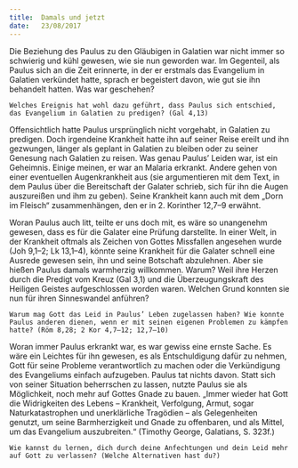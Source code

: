 ```yaml
---
title:  Damals und jetzt
date:   23/08/2017
---
```


Die Beziehung des Paulus zu den Gläubigen in Galatien war nicht immer so schwierig und kühl gewesen, wie sie nun geworden war. Im Gegenteil, als Paulus sich an die Zeit erinnerte, in der er erstmals das Evangelium in Galatien verkündet hatte, sprach er begeistert davon, wie gut sie ihn behandelt hatten. Was war geschehen?

`Welches Ereignis hat wohl dazu geführt, dass Paulus sich entschied, das Evangelium in Galatien zu predigen? (Gal 4,13)`

Offensichtlich hatte Paulus ursprünglich nicht vorgehabt, in Galatien zu predigen. Doch irgendeine Krankheit hatte ihn auf seiner Reise ereilt und ihn gezwungen, länger als geplant in Galatien zu bleiben oder zu seiner Genesung nach Galatien zu reisen. Was genau Paulus’ Leiden war, ist ein Geheimnis. Einige meinen, er war an Malaria erkrankt. Andere gehen von einer eventuellen Augenkrankheit aus (sie argumentieren mit dem Text, in dem Paulus über die Bereitschaft der Galater schrieb, sich für ihn die Augen auszureißen und ihm zu geben). Seine Krankheit kann auch mit dem „Dorn im Fleisch“ zusammenhängen, den er in 2. Korinther 12,7–9 erwähnt.

Woran Paulus auch litt, teilte er uns doch mit, es wäre so unangenehm gewesen, dass es für die Galater eine Prüfung darstellte. In einer Welt, in der Krankheit oftmals als Zeichen von Gottes Missfallen angesehen wurde (Joh 9,1–2; Lk 13,1–4), könnte seine Krankheit für die Galater schnell eine Ausrede gewesen sein, ihn und seine Botschaft abzulehnen. Aber sie hießen Paulus damals warmherzig willkommen. Warum? Weil ihre Herzen durch die Predigt vom Kreuz (Gal 3,1) und die Überzeugungskraft des Heiligen Geistes aufgeschlossen worden waren. Welchen Grund konnten sie nun für ihren Sinneswandel anführen?

`Warum mag Gott das Leid in Paulus’ Leben zugelassen haben? Wie konnte Paulus anderen dienen, wenn er mit seinen eigenen Problemen zu kämpfen hatte? (Röm 8,28; 2 Kor 4,7–12; 12,7–10)`

Woran immer Paulus erkrankt war, es war gewiss eine ernste Sache. Es wäre ein Leichtes für ihn gewesen, es als Entschuldigung dafür zu nehmen, Gott für seine Probleme verantwortlich zu machen oder die Verkündigung des Evangeliums einfach aufzugeben. Paulus tat nichts davon. Statt sich von seiner Situation beherrschen zu lassen, nutzte Paulus sie als Möglichkeit, noch mehr auf Gottes Gnade zu bauen. „Immer wieder hat Gott die Widrigkeiten des Lebens – Krankheit, Verfolgung, Armut, sogar Naturkatastrophen und unerklärliche Tragödien – als Gelegenheiten genutzt, um seine Barmherzigkeit und Gnade zu offenbaren, und als Mittel, um das Evangelium auszubreiten.“ (Timothy George, Galatians, S. 323f.)

`Wie kannst du lernen, dich durch deine Anfechtungen und dein Leid mehr auf Gott zu verlassen? (Welche Alternativen hast du?)`